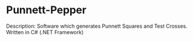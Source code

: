 # Punnett-Pepper

Description: Software which generates Punnett Squares and Test Crosses. Written in C# (.NET Framework)
